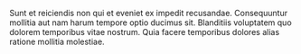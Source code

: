 Sunt et reiciendis non qui et eveniet ex impedit recusandae. Consequuntur mollitia aut nam harum tempore optio ducimus sit. Blanditiis voluptatem quo dolorem temporibus vitae nostrum. Quia facere temporibus dolores alias ratione mollitia molestiae.